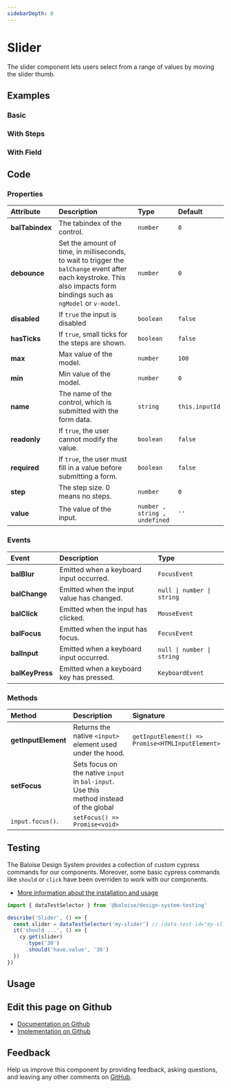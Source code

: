 ```yaml
---
sidebarDepth: 0
---
```


# Slider


<!-- START: human documentation top -->

The slider component lets users select from a range of values by moving the slider thumb.

<!-- END: human documentation top -->

<ClientOnly><docs-component-tabs></docs-component-tabs></ClientOnly>


## Examples

### Basic

<ClientOnly><docs-demo-bal-slider-93></docs-demo-bal-slider-93></ClientOnly>


### With Steps

<ClientOnly><docs-demo-bal-slider-94></docs-demo-bal-slider-94></ClientOnly>


### With Field

<ClientOnly><docs-demo-bal-slider-95></docs-demo-bal-slider-95></ClientOnly>



## Code



### Properties


| Attribute       | Description                                                                                                                                                             | Type                                     | Default                   |
| :-------------- | :---------------------------------------------------------------------------------------------------------------------------------------------------------------------- | :--------------------------------------- | :------------------------ |
| **balTabindex** | The tabindex of the control.                                                                                                                                            | <code>number</code>                      | <code>0</code>            |
| **debounce**    | Set the amount of time, in milliseconds, to wait to trigger the `balChange` event after each keystroke. This also impacts form bindings such as `ngModel` or `v-model`. | <code>number</code>                      | <code>0</code>            |
| **disabled**    | If `true` the input is disabled                                                                                                                                         | <code>boolean</code>                     | <code>false</code>        |
| **hasTicks**    | If `true`, small ticks for the steps are shown.                                                                                                                         | <code>boolean</code>                     | <code>false</code>        |
| **max**         | Max value of the model.                                                                                                                                                 | <code>number</code>                      | <code>100</code>          |
| **min**         | Min value of the model.                                                                                                                                                 | <code>number</code>                      | <code>0</code>            |
| **name**        | The name of the control, which is submitted with the form data.                                                                                                         | <code>string</code>                      | <code>this.inputId</code> |
| **readonly**    | If `true`, the user cannot modify the value.                                                                                                                            | <code>boolean</code>                     | <code>false</code>        |
| **required**    | If `true`, the user must fill in a value before submitting a form.                                                                                                      | <code>boolean</code>                     | <code>false</code>        |
| **step**        | The step size. 0 means no steps.                                                                                                                                        | <code>number</code>                      | <code>0</code>            |
| **value**       | The value of the input.                                                                                                                                                 | <code>number , string , undefined</code> | <code>''</code>           |

### Events


| Event           | Description                               | Type                                              |
| :-------------- | :---------------------------------------- | :------------------------------------------------ |
| **balBlur**     | Emitted when a keyboard input occurred.   | <code>FocusEvent</code>                           |
| **balChange**   | Emitted when the input value has changed. | <code>null  &#124;  number  &#124;  string</code> |
| **balClick**    | Emitted when the input has clicked.       | <code>MouseEvent</code>                           |
| **balFocus**    | Emitted when the input has focus.         | <code>FocusEvent</code>                           |
| **balInput**    | Emitted when a keyboard input occurred.   | <code>null  &#124;  number  &#124;  string</code> |
| **balKeyPress** | Emitted when a keyboard key has pressed.  | <code>KeyboardEvent</code>                        |

### Methods


| Method              | Description                                                                                             | Signature                                                               |
| :------------------ | :------------------------------------------------------------------------------------------------------ | :---------------------------------------------------------------------- |
| **getInputElement** | Returns the native `<input>` element used under the hood.                                               | <code>getInputElement() =&#62; Promise&#60;HTMLInputElement&#62;</code> |
| **setFocus**        | Sets focus on the native `input` in `bal-input`. Use this method instead of the global
`input.focus()`. | <code>setFocus() =&#62; Promise&#60;void&#62;</code>                    |

## Testing

The Baloise Design System provides a collection of custom cypress commands for our components. Moreover, some basic cypress commands like `should` or `click` have been overriden to work with our components.

- [More information about the installation and usage](/components/tooling/testing.html)

<!-- START: human documentation testing -->

```typescript
import { dataTestSelector } from '@baloise/design-system-testing'

describe('Slider', () => {
  const slider = dataTestSelector('my-slider') // [data-test-id="my-slider"]
  it('should ...', () => {
    cy.get(slider)
      .type('30')
      .should('have.value', '30')
  })
})
```

<!-- END: human documentation testing -->



## Usage

<!-- START: human documentation usage -->

<!-- END: human documentation usage -->



## Edit this page on Github

* [Documentation on Github](https://github.com/baloise/design-system/blob/master/docs/src/components/components/bal-slider.md)
* [Implementation on Github](https://github.com/baloise/design-system/blob/master/packages/components/src/components/bal-slider)

## Feedback

Help us improve this component by providing feedback, asking questions, and leaving any other comments on [GitHub](https://github.com/baloise/design-system/issues/new).


